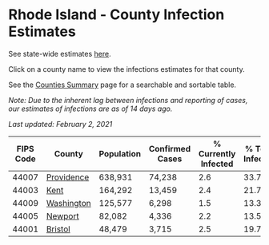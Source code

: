 # Rhode Island - County Infection Estimates

See state-wide estimates [here](/infections/us-ri).

Click on a county name to view the infections estimates for that county.

See the [Counties Summary](/infections/summary-counties) page for a searchable and sortable table.

*Note: Due to the inherent lag between infections and reporting of cases, our estimates of infections are as of 14 days ago.*

*Last updated: February 2, 2021*

|   FIPS Code |                   County |   Population |   Confirmed Cases |   % Currently Infected |   % Total Infected |
|-------------|--------------------------|--------------|-------------------|------------------------|--------------------|
|       44007 | [Providence](providence) |      638,931 |            74,238 |                    2.6 |               33.7 |
|       44003 |             [Kent](kent) |      164,292 |            13,459 |                    2.4 |               21.7 |
|       44009 | [Washington](washington) |      125,577 |             6,298 |                    1.5 |               13.3 |
|       44005 |       [Newport](newport) |       82,082 |             4,336 |                    2.2 |               13.5 |
|       44001 |       [Bristol](bristol) |       48,479 |             3,715 |                    2.5 |               19.7 |